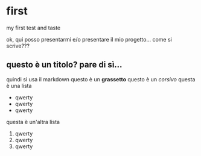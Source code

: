 # first
my first test and taste

ok, qui posso presentarmi e/o presentare il mio progetto...
come si scrive???
## questo è un titolo? pare di sì...
quindi si usa il markdown
questo è un **grassetto**
questo è un *corsivo*
questa è una lista
- qwerty
- qwerty
- qwerty

questa è un'altra lista
1. qwerty
2. qwerty
3. qwerty
